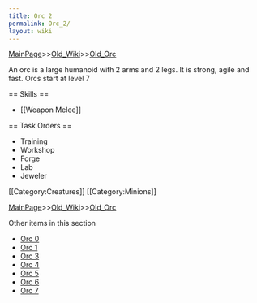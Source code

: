 ```yaml
---
title: Orc 2
permalink: Orc_2/
layout: wiki
---
```


[MainPage](/keeperrl_wiki/ "wikilink")>>[Old_Wiki](/keeperrl_wiki/Old_Wiki "wikilink")>>[Old_Orc](/keeperrl_wiki/Old_Orc "wikilink")

An orc is a large humanoid with 2 arms and 2 legs. It is strong, agile and fast. Orcs start at level 7

== Skills ==
* [[Weapon Melee]]

== Task Orders ==
* Training
* Workshop
* Forge
* Lab
* Jeweler

[[Category:Creatures]]
[[Category:Minions]]

[MainPage](/keeperrl_wiki/ "wikilink")>>[Old_Wiki](/keeperrl_wiki/Old_Wiki "wikilink")>>[Old_Orc](/keeperrl_wiki/Old_Orc "wikilink")

Other items in this section
-    [Orc 0](/keeperrl_wiki/Orc_0 "wikilink")
-    [Orc 1](/keeperrl_wiki/Orc_1 "wikilink")
-    [Orc 3](/keeperrl_wiki/Orc_3 "wikilink")
-    [Orc 4](/keeperrl_wiki/Orc_4 "wikilink")
-    [Orc 5](/keeperrl_wiki/Orc_5 "wikilink")
-    [Orc 6](/keeperrl_wiki/Orc_6 "wikilink")
-    [Orc 7](/keeperrl_wiki/Orc_7 "wikilink")
